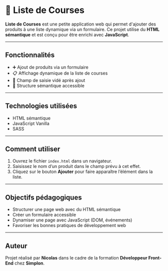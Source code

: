 # 🛒 Liste de Courses

**Liste de Courses** est une petite application web qui permet d'ajouter des produits à une liste dynamique via un formulaire. Ce projet utilise du **HTML sémantique** et est conçu pour être enrichi avec **JavaScript**.

---

## Fonctionnalités

- ➕ Ajout de produits via un formulaire
- 📋 Affichage dynamique de la liste de courses
- 🧹 Champ de saisie vidé après ajout
- 🧠 Structure sémantique accessible


---

## Technologies utilisées

- HTML sémantique
- JavaScript Vanilla 
- SASS

---

## Comment utiliser

1. Ouvrez le fichier `index.html` dans un navigateur.
2. Saisissez le nom d’un produit dans le champ prévu à cet effet.
3. Cliquez sur le bouton **Ajouter** pour faire apparaître l’élément dans la liste.

---

## Objectifs pédagogiques

- Structurer une page web avec du HTML sémantique
- Créer un formulaire accessible
- Dynamiser une page avec JavaScript (DOM, événements)
- Favoriser les bonnes pratiques de développement web

---

##  Auteur

Projet réalisé par **Nicolas** dans le cadre de la formation **Développeur Front-End** chez **Simplon**.


